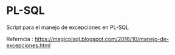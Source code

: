 # PL-SQL
Script para el manejo de excepciones en PL-SQL

Referncia : https://magicplsql.blogspot.com/2016/10/manejo-de-excepciones.html
